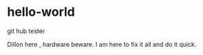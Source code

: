 # hello-world
git hub tester


Dillon here , hardware beware. I am here to fix it all and do it quick. 
